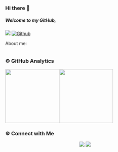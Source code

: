### Hi there 👋

##### Welcome to my GitHub,

![](https://visitor-badge.laobi.icu/badge?page_id=iamfasal) [![Github](https://img.shields.io/github/followers/iamfasal?label=Follow&style=social)](https://github.com/iamfasal)

About me:
```

```

### ⚙️ GitHub Analytics

<img height="170px" src="https://github-readme-stats.vercel.app/api?username=iamfasal&include_all_commits=true&count_private=true&show_icons=true&theme=chartreuse-dark&card" /><img height="170px" src="https://github-readme-stats.vercel.app/api/top-langs/?username=iamfasal&include_all_commits=true&count_private=true&show_icons=true&theme=chartreuse-dark&layout=compact" />

### ⚙️ Connect with Me

<p align="center">
<a href="mailto:fasal.official3@gmail.com"><img src="https://img.shields.io/badge/-fasal.official3@gmail.com-3838d2?style=flat&logo=Gmail&logoColor=white"/></a>
<a href="https://www.linkedin.com/in/fasal-muhammed"><img src="https://img.shields.io/badge/-Linkedin-blue"/></a>

<!--
**fasalsh/fasalsh** is a ✨ _special_ ✨ repository because its `README.md` (this file) appears on your GitHub profile.

Here are some ideas to get you started:

- 🔭 I’m currently working on ...
- 🌱 I’m currently learning ...
- 👯 I’m looking to collaborate on ...
- 🤔 I’m looking for help with ...
- 💬 Ask me about ...
- 📫 How to reach me: ...
- 😄 Pronouns: ...
- ⚡ Fun fact: ...
-->
